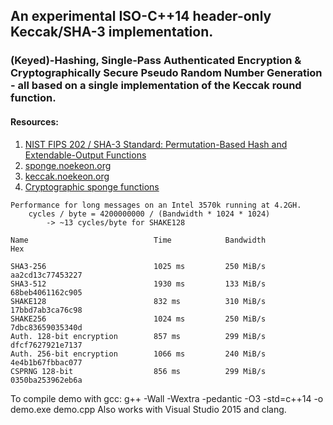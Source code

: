 ## An experimental ISO-C++14 header-only Keccak/SHA-3 implementation.

### (Keyed)-Hashing, Single-Pass Authenticated Encryption & Cryptographically Secure Pseudo Random Number Generation - all based on a single implementation of the Keccak round function.

#### Resources: 
1. [NIST FIPS 202 / SHA-3 Standard: Permutation-Based Hash and Extendable-Output Functions](http://dx.doi.org/10.6028/NIST.FIPS.202)
2. [sponge.noekeon.org](http://sponge.noekeon.org)
4. [keccak.noekeon.org](http://keccak.noekeon.org)
3. [Cryptographic sponge functions](http://sponge.noekeon.org/CSF-0.1.pdf)

```
Performance for long messages on an Intel 3570k running at 4.2GH.
    cycles / byte = 4200000000 / (Bandwidth * 1024 * 1024)
        -> ~13 cycles/byte for SHAKE128

Name                            Time            Bandwidth               Hex

SHA3-256                        1025 ms         250 MiB/s               aa2cd13c77453227
SHA3-512                        1930 ms         133 MiB/s               68beb4061162c905
SHAKE128                        832 ms          310 MiB/s               17bbd7ab3ca76c98
SHAKE256                        1024 ms         250 MiB/s               7dbc83659035340d
Auth. 128-bit encryption        857 ms          299 MiB/s               dfcf7627921e7137
Auth. 256-bit encryption        1066 ms         240 MiB/s               4e4b1b67fbbac077
CSPRNG 128-bit                  856 ms          299 MiB/s               0350ba253962eb6a
```

To compile demo with gcc: g++ -Wall -Wextra -pedantic -O3 -std=c++14 -o demo.exe demo.cpp
Also works with Visual Studio 2015 and clang.
